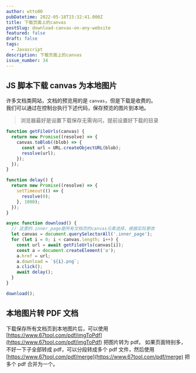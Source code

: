 ```yaml
---
author: wtto00
pubDatetime: 2022-05-18T15:32:41.000Z
title: 下载页面上的canvas
postSlug: download-canvas-on-any-website
featured: false
draft: false
tags:
  - Javascript
description: 下载页面上的canvas
issue_number: 34
---
```


## JS 脚本下载 canvas 为本地图片

许多文档类网站，文档的预览用的是 `canvas`，但是下载是收费的。  
我们可以通过在控制台执行下述代码，保存预览的图片到本地。

> 浏览器最好是设置下载保存无需询问，提前设置好下载的目录

```javascript
function getFileUrls(canvas) {
  return new Promise((resolve) => {
    canvas.toBlob((blob) => {
      const url = URL.createObjectURL(blob);
      resolve(url);
    });
  });
}

function delay() {
  return new Promise((resolve) => {
    setTimeout(() => {
      resolve(0);
    }, 1000);
  });
}

async function download() {
  // 这里的.inner_page是所有文档页的canvas元素选择，根据实际更改
  let canvas = document.querySelectorAll('.inner_page');
  for (let i = 0; i < canvas.length; i++) {
    const url = await getFileUrls(canvas[i]);
    const a = document.createElement('a');
    a.href = url;
    a.download = `${i}.png`;
    a.click();
    await delay();
  }
}

download();
```

## 本地图片转 PDF 文档

下载保存所有文档页到本地图片后，可以使用 [https://www.67tool.com/pdf/imgToPdf](https://www.67tool.com/pdf/imgToPdf) 把图片转为 pdf。
如果页面特别多，不好一下子全部转成 pdf，可以分段转成多个 pdf 文件，然后使用 [https://www.67tool.com/pdf/merge](https://www.67tool.com/pdf/merge) 把多个 pdf 合并为一个。
